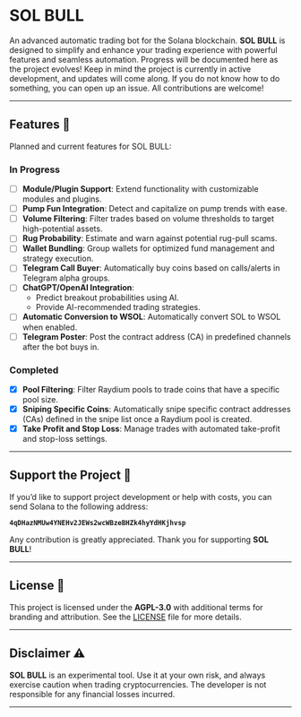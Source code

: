 # SOL BULL  
An advanced automatic trading bot for the Solana blockchain. **SOL BULL** is designed to simplify and enhance your trading experience with powerful features and seamless automation. Progress will be documented here as the project evolves!
Keep in mind the project is currently in active development, and updates will come along. If you do not know how to do something, you can open up an issue. All contributions are welcome!

---
## Features 🚀  
Planned and current features for SOL BULL:  

### In Progress  
- [ ] **Module/Plugin Support**: Extend functionality with customizable modules and plugins.  
- [ ] **Pump Fun Integration**: Detect and capitalize on pump trends with ease.  
- [ ] **Volume Filtering**: Filter trades based on volume thresholds to target high-potential assets.  
- [ ] **Rug Probability**: Estimate and warn against potential rug-pull scams.  
- [ ] **Wallet Bundling**: Group wallets for optimized fund management and strategy execution.  
- [ ] **Telegram Call Buyer**: Automatically buy coins based on calls/alerts in Telegram alpha groups.  
- [ ] **ChatGPT/OpenAI Integration**:  
  - Predict breakout probabilities using AI.  
  - Provide AI-recommended trading strategies.  
- [ ] **Automatic Conversion to WSOL**: Automatically convert SOL to WSOL when enabled.  
- [ ] **Telegram Poster**: Post the contract address (CA) in predefined channels after the bot buys in.  

### Completed  
- [x] **Pool Filtering**: Filter Raydium pools to trade coins that have a specific pool size.  
- [x] **Sniping Specific Coins**: Automatically snipe specific contract addresses (CAs) defined in the snipe list once a Raydium pool is created.  
- [x] **Take Profit and Stop Loss**: Manage trades with automated take-profit and stop-loss settings.  
---

## Support the Project 💜  
If you’d like to support project development or help with costs, you can send Solana to the following address:  

**`4qDHazNMUw4YNEHv2JEWs2wcWBzeBHZk4hyYdHKjhvsp`**  

Any contribution is greatly appreciated. Thank you for supporting **SOL BULL**!

---

## License 📜  
This project is licensed under the **AGPL-3.0** with additional terms for branding and attribution. See the [LICENSE](./LICENSE) file for more details.

---

## Disclaimer ⚠️  
**SOL BULL** is an experimental tool. Use it at your own risk, and always exercise caution when trading cryptocurrencies. The developer is not responsible for any financial losses incurred.  

---
